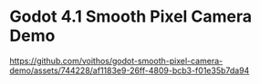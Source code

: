 # Godot 4.1 Smooth Pixel Camera Demo

https://github.com/voithos/godot-smooth-pixel-camera-demo/assets/744228/af1183e9-26ff-4809-bcb3-f01e35b7da94
